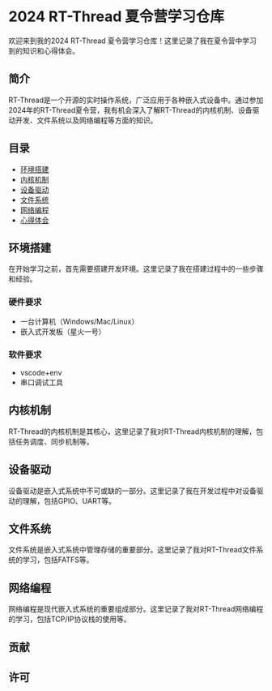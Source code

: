 # 2024 RT-Thread 夏令营学习仓库

欢迎来到我的2024 RT-Thread 夏令营学习仓库！这里记录了我在夏令营中学习到的知识和心得体会。

## 简介

RT-Thread是一个开源的实时操作系统，广泛应用于各种嵌入式设备中。通过参加2024年的RT-Thread夏令营，我有机会深入了解RT-Thread的内核机制、设备驱动开发、文件系统以及网络编程等方面的知识。

## 目录

- [环境搭建](#环境搭建)
- [内核机制](#内核机制)
- [设备驱动](#设备驱动)
- [文件系统](#文件系统)
- [网络编程](#网络编程)
- [心得体会](#心得体会)

## 环境搭建

在开始学习之前，首先需要搭建开发环境。这里记录了我在搭建过程中的一些步骤和经验。

### 硬件要求
- 一台计算机（Windows/Mac/Linux）
- 嵌入式开发板（星火一号）

### 软件要求
- vscode+env
- 串口调试工具

## 内核机制

RT-Thread的内核机制是其核心，这里记录了我对RT-Thread内核机制的理解，包括任务调度、同步机制等。

## 设备驱动

设备驱动是嵌入式系统中不可或缺的一部分。这里记录了我在开发过程中对设备驱动的理解，包括GPIO、UART等。

## 文件系统

文件系统是嵌入式系统中管理存储的重要部分。这里记录了我对RT-Thread文件系统的学习，包括FATFS等。

## 网络编程

网络编程是现代嵌入式系统的重要组成部分。这里记录了我对RT-Thread网络编程的学习，包括TCP/IP协议栈的使用等。


## 贡献


## 许可


